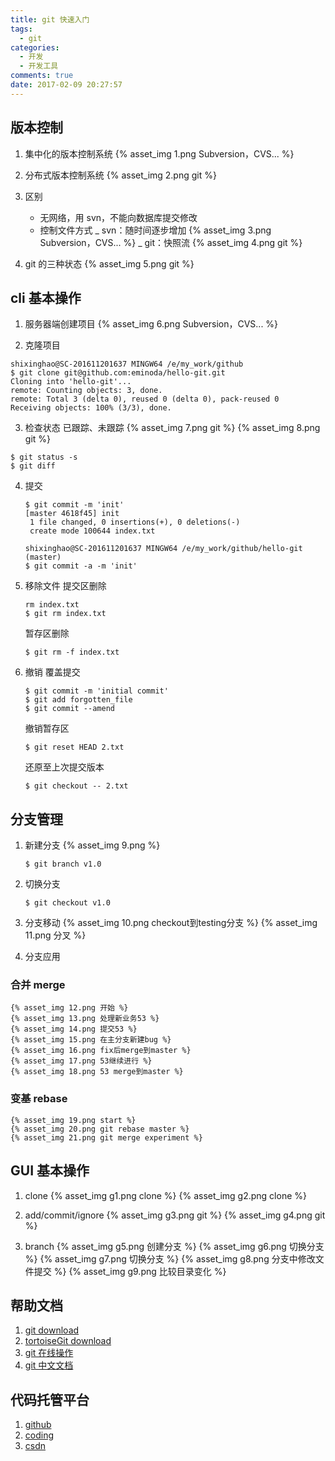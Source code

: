 ```yaml
---
title: git 快速入门
tags:
  - git
categories:
  - 开发
  - 开发工具
comments: true
date: 2017-02-09 20:27:57
---
```


## 版本控制

1. 集中化的版本控制系统
   {% asset_img 1.png Subversion，CVS... %}

2. 分布式版本控制系统
   {% asset_img 2.png git %}

3. 区别

   - 无网络，用 svn，不能向数据库提交修改
   - 控制文件方式
     _ svn：随时间逐步增加
     {% asset_img 3.png Subversion，CVS... %}
     _ git：快照流
     {% asset_img 4.png git %}

4. git 的三种状态
   {% asset_img 5.png git %}

## cli 基本操作

1. 服务器端创建项目
   {% asset_img 6.png Subversion，CVS... %}

2. 克隆项目

```
shixinghao@SC-201611201637 MINGW64 /e/my_work/github
$ git clone git@github.com:eminoda/hello-git.git
Cloning into 'hello-git'...
remote: Counting objects: 3, done.
remote: Total 3 (delta 0), reused 0 (delta 0), pack-reused 0
Receiving objects: 100% (3/3), done.
```

3. 检查状态
   已跟踪、未跟踪
   {% asset_img 7.png git %}
   {% asset_img 8.png git %}

```
$ git status -s
$ git diff
```

4. 提交
   ```
   $ git commit -m 'init'
   [master 4618f45] init
    1 file changed, 0 insertions(+), 0 deletions(-)
    create mode 100644 index.txt
   ```
   ```
   shixinghao@SC-201611201637 MINGW64 /e/my_work/github/hello-git (master)
   $ git commit -a -m 'init'
   ```
5. 移除文件
   提交区删除

   ```
   rm index.txt
   $ git rm index.txt
   ```

   暂存区删除

   ```
   $ git rm -f index.txt
   ```

6. 撤销
   覆盖提交
   ```
   $ git commit -m 'initial commit'
   $ git add forgotten_file
   $ git commit --amend
   ```
   撤销暂存区
   ```
   $ git reset HEAD 2.txt
   ```
   还原至上次提交版本
   ```
   $ git checkout -- 2.txt
   ```

## 分支管理

1. 新建分支
   {% asset_img 9.png %}
   ```
   $ git branch v1.0
   ```
2. 切换分支
   ```
   $ git checkout v1.0
   ```
3. 分支移动
   {% asset_img 10.png checkout到testing分支 %}
   {% asset_img 11.png 分叉 %}

4. 分支应用

### 合并 merge

    {% asset_img 12.png 开始 %}
    {% asset_img 13.png 处理新业务53 %}
    {% asset_img 14.png 提交53 %}
    {% asset_img 15.png 在主分支新建bug %}
    {% asset_img 16.png fix后merge到master %}
    {% asset_img 17.png 53继续进行 %}
    {% asset_img 18.png 53 merge到master %}

### 变基 rebase

    {% asset_img 19.png start %}
    {% asset_img 20.png git rebase master %}
    {% asset_img 21.png git merge experiment %}

## GUI 基本操作

1. clone
   {% asset_img g1.png clone %}
   {% asset_img g2.png clone %}

2. add/commit/ignore
   {% asset_img g3.png git %}
   {% asset_img g4.png git %}

3. branch
   {% asset_img g5.png 创建分支 %}
   {% asset_img g6.png 切换分支 %}
   {% asset_img g7.png 切换分支 %}
   {% asset_img g8.png 分支中修改文件提交 %}
   {% asset_img g9.png 比较目录变化 %}

## 帮助文档

1. [git download](https://git-scm.com/downloads)
2. [tortoiseGit download](https://tortoisegit.org/)
3. [git 在线操作](https://try.github.io/levels/1/challenges/1)
4. [git 中文文档](https://git-scm.com/book/zh/v2/%E8%B5%B7%E6%AD%A5-%E5%85%B3%E4%BA%8E%E7%89%88%E6%9C%AC%E6%8E%A7%E5%88%B6)

## 代码托管平台

1. [github](https://github.com/eminoda)
2. [coding](https://coding.net/)
3. [csdn](https://code.csdn.net/)
